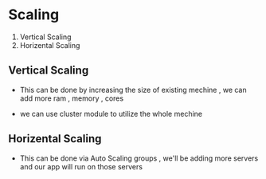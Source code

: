 # Scaling 
1. Vertical Scaling 
2. Horizental Scaling

## Vertical Scaling 

* This can be done by increasing the size of existing mechine , we can add more ram , memory , cores 

* we can use cluster module to utilize the whole mechine 


## Horizental Scaling 

 * This can be done via Auto Scaling groups , we'll be adding more servers and our app will run on those servers 

 
